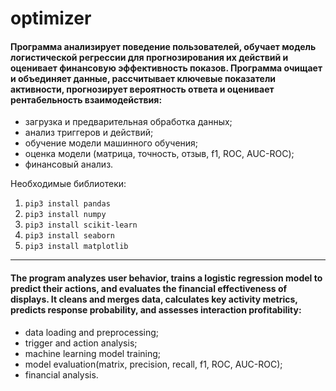 # optimizer

#### Программа анализирует поведение пользователей, обучает модель логистической регрессии для прогнозирования их действий и оценивает финансовую эффективность показов. Программа очищает и объединяет данные, рассчитывает ключевые показатели активности, прогнозирует вероятность ответа и оценивает рентабельность взаимодействия:

- загрузка и предварительная обработка данных;
- анализ триггеров и действий;
- обучение модели машинного обучения;
- оценка модели (матрица, точность, отзыв, f1, ROC, AUC-ROC);
- финансовый анализ.



Необходимые библиотеки:

1. `pip3 install pandas`
2. `pip3 install numpy`
3. `pip3 install scikit-learn`
4. `pip3 install seaborn`
5. `pip3 install matplotlib`





---

#### The program analyzes user behavior, trains a logistic regression model to predict their actions, and evaluates the financial effectiveness of displays. It cleans and merges data, calculates key activity metrics, predicts response probability, and assesses interaction profitability:

- data loading and preprocessing;
- trigger and action analysis;
- machine learning model training;
- model evaluation(matrix, precision, recall, f1, ROC, AUC-ROC);
- financial analysis.
